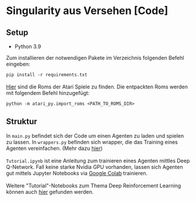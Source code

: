 # Singularity aus Versehen [Code]
## Setup
<ul>
<li>Python 3.9</li>
</ul>
Zum installieren der notwendigen Pakete im Verzeichnis folgenden Befehl eingeben:<br>

```pip install -r requirements.txt``` <br><br>
<a href="http://www.atarimania.com/rom_collection_archive_atari_2600_roms.html">Hier</a> sind die Roms der Atari Spiele zu finden. 
Die entpackten Roms werden mit folgendem Befehl hinzugefügt:

```python -m atari_py.import_roms <PATH_TO_ROMS_DIR>```

## Struktur
In 
```main.py``` 
befindet sich der Code um einen Agenten zu laden und spielen zu lassen. 
In 
```wrappers.py```
befinden sich wrapper, die das Training eines Agenten vereinfachen.
(Mehr dazu <a href="https://web.stanford.edu/class/psych209/Readings/MnihEtAlHassibis15NatureControlDeepRL.pdf">hier</a>)<br>
<br>
```Tutorial.ipynb``` ist eine Anleitung zum trainieren eines Agenten mittles Deep Q-Network.
Fall keine starke Nvidia GPU vorhanden, lassen sich Agenten gut mittels Jupyter Notebooks via
<a href="https://www.google.com/url?sa=t&rct=j&q=&esrc=s&source=web&cd=&cad=rja&uact=8&ved=2ahUKEwjTsbr8t7T2AhXIRfEDHUVDDdsQFnoECAcQAQ&url=https%3A%2F%2Fresearch.google.com%2Fcolaboratory%2F&usg=AOvVaw38J01zt_Dlb6pQ1fe6FGrI">Google Colab</a> trainieren. </br>
</br>
Weitere "Tutorial"-Notebooks zum Thema Deep Reinforcement Learning können auch
<a href="https://github.com/CKeibel/Deep_Reinforcement_Learning">hier</a> gefunden werden.
